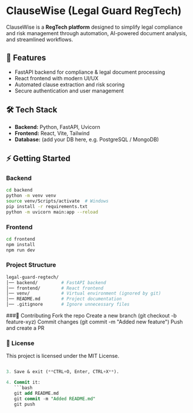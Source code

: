 # ClauseWise (Legal Guard RegTech)

ClauseWise is a **RegTech platform** designed to simplify legal compliance and risk management through automation, AI-powered document analysis, and streamlined workflows.

## 🚀 Features
- FastAPI backend for compliance & legal document processing  
- React frontend with modern UI/UX  
- Automated clause extraction and risk scoring  
- Secure authentication and user management  

## 🛠️ Tech Stack
- **Backend:** Python, FastAPI, Uvicorn  
- **Frontend:** React, Vite, Tailwind  
- **Database:** (add your DB here, e.g. PostgreSQL / MongoDB)  

## ⚡ Getting Started

### Backend
```bash
cd backend
python -m venv venv
source venv/Scripts/activate  # Windows
pip install -r requirements.txt
python -m uvicorn main:app --reload
```
### Frontend
```bash
cd frontend
npm install
npm run dev
 ```
### Project Structure 
```bash
legal-guard-regtech/
│── backend/         # FastAPI backend
│── frontend/        # React frontend
│── venv/            # Virtual environment (ignored by git)
│── README.md        # Project documentation
│── .gitignore       # Ignore unnecessary files
```
###🤝 Contributing
Fork the repo
Create a new branch (git checkout -b feature-xyz)
Commit changes (git commit -m "Added new feature")
Push and create a PR

### 📜 License

This project is licensed under the MIT License.
```sql

3. Save & exit (**CTRL+O, Enter, CTRL+X**).  

4. Commit it:
   ```bash
   git add README.md
   git commit -m "Added README.md"
   git push
```
